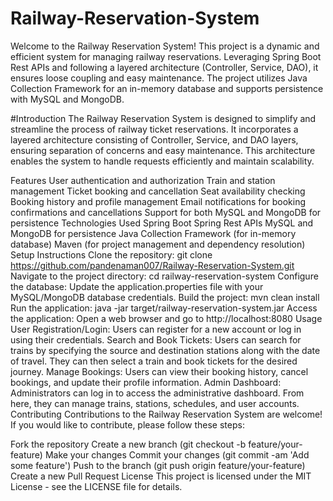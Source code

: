 # Railway-Reservation-System
Welcome to the Railway Reservation System! This project is a dynamic and efficient system for managing railway reservations. Leveraging Spring Boot Rest APIs and following a layered architecture (Controller, Service, DAO), it ensures loose coupling and easy maintenance. The project utilizes Java Collection Framework for an in-memory database and supports persistence with MySQL and MongoDB.


#Introduction
The Railway Reservation System is designed to simplify and streamline the process of railway ticket reservations. It incorporates a layered architecture consisting of Controller, Service, and DAO layers, ensuring separation of concerns and easy maintenance. This architecture enables the system to handle requests efficiently and maintain scalability.

Features
User authentication and authorization
Train and station management
Ticket booking and cancellation
Seat availability checking
Booking history and profile management
Email notifications for booking confirmations and cancellations
Support for both MySQL and MongoDB for persistence
Technologies Used
Spring Boot
Spring Rest APIs
MySQL and MongoDB for persistence
Java Collection Framework (for in-memory database)
Maven (for project management and dependency resolution)
Setup Instructions
Clone the repository: git clone https://github.com/pandenaman007/Railway-Reservation-System.git
Navigate to the project directory: cd railway-reservation-system
Configure the database: Update the application.properties file with your MySQL/MongoDB database credentials.
Build the project: mvn clean install
Run the application: java -jar target/railway-reservation-system.jar
Access the application: Open a web browser and go to http://localhost:8080
Usage
User Registration/Login: Users can register for a new account or log in using their credentials.
Search and Book Tickets: Users can search for trains by specifying the source and destination stations along with the date of travel. They can then select a train and book tickets for the desired journey.
Manage Bookings: Users can view their booking history, cancel bookings, and update their profile information.
Admin Dashboard: Administrators can log in to access the administrative dashboard. From here, they can manage trains, stations, schedules, and user accounts.
Contributing
Contributions to the Railway Reservation System are welcome! If you would like to contribute, please follow these steps:

Fork the repository
Create a new branch (git checkout -b feature/your-feature)
Make your changes
Commit your changes (git commit -am 'Add some feature')
Push to the branch (git push origin feature/your-feature)
Create a new Pull Request
License
This project is licensed under the MIT License - see the LICENSE file for details.
